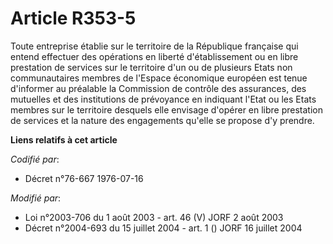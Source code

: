 # Article R353-5

Toute entreprise établie sur le territoire de la République française qui entend effectuer des opérations en liberté
d'établissement ou en libre prestation de services sur le territoire d'un ou de plusieurs Etats non communautaires membres de
l'Espace économique européen est tenue d'informer au préalable la Commission de contrôle des assurances, des mutuelles et des
institutions de prévoyance en indiquant l'Etat ou les Etats membres sur le territoire desquels elle envisage d'opérer en
libre prestation de services et la nature des engagements qu'elle se propose d'y prendre.

**Liens relatifs à cet article**

_Codifié par_:

  - Décret n°76-667 1976-07-16

_Modifié par_:

  - Loi n°2003-706 du 1 août 2003 - art. 46 (V) JORF 2 août 2003
  - Décret n°2004-693 du 15 juillet 2004 - art. 1 () JORF 16 juillet 2004
